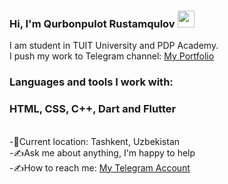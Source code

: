 ### Hi, I'm Qurbonpulot Rustamqulov <img src="https://media.giphy.com/media/hvRJCLFzcasrR4ia7z/giphy.gif" width = "27px">

I am student in TUIT University and PDP Academy. <br/>
I push my work to Telegram channel:
<a href = "https://t.me/dart_f1utter" >My Portfolio<a/>
### Languages and tools I work with:

### HTML, CSS, C++, Dart and Flutter
<br/>
-📍<nbsp>Current location: Tashkent, Uzbekistan<br/>
-✍️<nbsp>Ask me about anything, I'm happy to help<br/>
-✍️<nbsp>How to reach me: <a href = "https://t.me/uft0da" >My Telegram Account<a/> 
